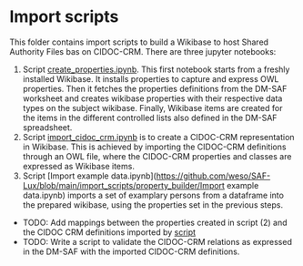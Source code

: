 # Import scripts
This folder contains import scripts to build a Wikibase to host Shared Authority Files bas on CIDOC-CRM. There are three jupyter notebooks:
1. Script [create_properties.ipynb](property_builder/create_properties.ipynb). This first notebook starts from a freshly installed Wikibase. It installs properties to capture and express OWL properties. Then it fetches the properties definitions from the DM-SAF worksheet and creates wikibase properties with their respective data types on the subject wikibase. Finally, Wikibase items are created for the items in the different controlled lists also defined in the DM-SAF spreadsheet.
2. Script [import_cidoc_crm.ipynb](https://github.com/weso/SAF-Lux/blob/main/import_scripts/CIDOC-CRM-properties/import_cidoc_crm.ipynb) is to create a CIDOC-CRM representation in Wikibase. This is achieved by importing the CIDOC-CRM definitions through an OWL file, where the CIDOC-CRM properties and classes are expressed as Wikibase items. 
2. Script [Import example data.ipynb](https://github.com/weso/SAF-Lux/blob/main/import_scripts/property_builder/Import example data.ipynb) imports a set of examplary persons from a dataframe into the prepared wikibase, using the properties set in the previous steps. 

* TODO: Add mappings between the properties created  in script (2) and the CIDOC CRM definitions imported by [script]([script](https://github.com/weso/SAF-Lux/blob/main/import_scripts/CIDOC-CRM-properties/option2.ipynb))
* TODO: Write a script to validate the CIDOC-CRM relations as expressed in the DM-SAF with the imported CIDOC-CRM definitions. 
